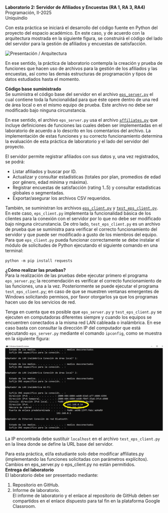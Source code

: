 **Laboratorio 2: Servidor de Afiliados y Encuestas (RA 1, RA 3, RA4)**   
Programación, II-2025  
Uniquindío

Con esta práctica se iniciará el desarrollo del código fuente en Python del proyecto del espacio académico. En este caso, y de acuerdo con la arquitectura mostrada en la siguiente figura, se construirá el código del lado del servidor para la gestión de afiliados y encuestas de satisfacción.

![Presentación / Arquitectura](https://github.com/jdbarrero/Lab2/blob/main/Presentaci%C3%B3n.png)

En ese sentido, la práctica de laboratorio contempla la creación y prueba de funciones que hacen uso de archivos para la gestión de los afiliados y las encuestas, así como las demás estructuras de programación y tipos de datos estudiados hasta el momento.

**Código base suministrado**  
Se suministra el código base del servidor en el archivo [`eps_server.py`](https://github.com/jdbarrero/Lab2/blob/main/eps_server.py) el cual contiene toda la funcionalidad para que éste opere dentro de una red de área local o en el mismo equipo de prueba. Este archivo no debe ser modificado bajo ninguna circunstancia.

En ese sentido, el archivo `eps_server.py` usa el archivo [`affiliates.py`](https://github.com/jdbarrero/Lab2/blob/main/affiliates.py) que incluye definiciones de funciones las cuales deben ser implementadas en el laboratorio de acuerdo a lo descrito en los comentarios del archivo. La implementación de estas funciones y su correcto funcionamiento determina la evaluación de esta práctica de laboratorio y el lado del servidor del proyecto.

El servidor permite registrar afiliados con sus datos y, una vez registrados, se podrá:
- Listar afiliados y buscar por ID.  
- Actualizar y consultar estadísticas (totales por plan, promedios de edad por género, edad mínima y máxima).  
- Registrar encuestas de satisfacción (rating 1..5) y consultar estadísticas globales o segmentadas.  
- Exportar/asegurar los archivos CSV requeridos.

También, se suministran los archivos [`eps_client.py`](https://github.com/jdbarrero/Lab2/blob/main/eps_client.py) y [`test_eps_client.py`](https://github.com/jdbarrero/Lab2/blob/main/test_eps_client.py). En este caso, `eps_client.py` implementa la funcionalidad básica de los clientes para la conexión con el servidor por lo que no debe ser modificado bajo ninguna circunstancia. De otro lado, `test_eps_client.py` es un archivo de prueba que se suministra para verificar el correcto funcionamiento del servidor y que puede ser modificado a gusto de los miembros del equipo. Para que `eps_client.py` pueda funcionar correctamente se debe instalar el módulo de solicitudes de Python ejecutando el siguiente comando en una terminal:

`python -m pip install requests`

**¿Cómo realizar las pruebas?**  
Para la realización de las pruebas debe ejecutar primero el programa `eps_server.py`; la recomendación es verificar el correcto funcionamiento de las funciones, una a la vez. Posteriormente se puede ejecutar el programa `test_eps_client.py`; en caso de que se muestren ventanas emergentes de Windows solicitando permisos, por favor otorgarlos ya que los programas hacen uso de los servicios de red.

Tenga en cuenta que es posible que `eps_server.py` y `test_eps_client.py` se ejecuten en computadoras diferentes siempre y cuando los equipos se encuentren conectados a la misma red LAN cableada o inalámbrica. En ese caso basta con consultar la dirección IP del computador que está ejecutando `eps_server.py` mediante el comando `ipconfig`, como se muestra en la siguiente figura:

![Configurar IP](https://github.com/jdbarrero/Lab2/blob/main/CONFIG.png)

La IP encontrada debe sustituir `localhost` en el archivo `test_eps_client.py` en la línea donde se define la URL base del servidor.

Para esta práctica, el/la estudiante solo debe modificar affiliates.py (implementando las funciones solicitadas con parámetros explícitos). Cambios en eps_server.py o eps_client.py no están permitidos.  
**Entrega del laboratorio**  
El laboratorio debe ser presentado mediante:  
1. Repositorio en GitHub.  
2. Informe de laboratorio.  
El informe de laboratorio y el enlace al repositorio de GitHub deben ser compartidos en el enlace dispuesto para tal fin en la plataforma Google Classroom.
